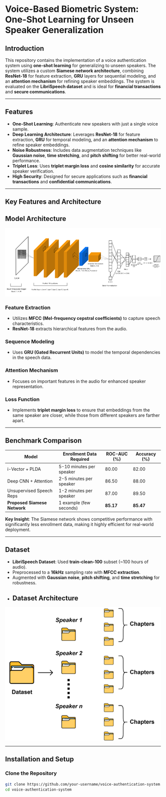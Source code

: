 # **Voice-Based Biometric System: One-Shot Learning for Unseen Speaker Generalization**

## **Introduction**
This repository contains the implementation of a voice authentication system using **one-shot learning** for generalizing to unseen speakers. The system utilizes a custom **Siamese network architecture**, combining **ResNet-18** for feature extraction, **GRU** layers for sequential modeling, and an **attention mechanism** for refining speaker embeddings. The system is evaluated on the **LibriSpeech dataset** and is ideal for **financial transactions** and **secure communications**.

---

## **Features**

- **One-Shot Learning**: Authenticate new speakers with just a single voice sample.
- **Deep Learning Architecture**: Leverages **ResNet-18** for feature extraction, **GRU** for temporal modeling, and an **attention mechanism** to refine speaker embeddings.
- **Noise Robustness**: Includes data augmentation techniques like **Gaussian noise**, **time stretching**, and **pitch shifting** for better real-world performance.
- **Triplet Loss**: Uses **triplet margin loss** and **cosine similarity** for accurate speaker verification.
- **High Security**: Designed for secure applications such as **financial transactions** and **confidential communications**.

---


## **Key Features and Architecture**
## **Model Architecture**
![Model Architecture](https://github.com/shreyasnagooor/Voice-Based-Biometric-System-One-Shot-Learning-for-Unseen-Speaker-Generalization/raw/main/Model%20Arch.png)


### **Feature Extraction**  
- Utilizes **MFCC (Mel-frequency cepstral coefficients)** to capture speech characteristics.
- **ResNet-18** extracts hierarchical features from the audio.

### **Sequence Modeling**  
- Uses **GRU (Gated Recurrent Units)** to model the temporal dependencies in the speech data.

### **Attention Mechanism**  
- Focuses on important features in the audio for enhanced speaker representation.

### **Loss Function**  
- Implements **triplet margin loss** to ensure that embeddings from the same speaker are closer, while those from different speakers are farther apart.

---

## **Benchmark Comparison**

| **Model**                      | **Enrollment Data Required** | **ROC-AUC (%)** | **Accuracy (%)** |
|---------------------------------|-------------------------------|-----------------|------------------|
| i-Vector + PLDA                | 5-10 minutes per speaker      | 80.00           | 82.00            |
| Deep CNN + Attention           | 2-5 minutes per speaker       | 86.50           | 88.00            |
| Unsupervised Speech Reps       | 1-2 minutes per speaker       | 87.00           | 89.50            |
| **Proposed Siamese Network**   | 1 example (few seconds)       | **85.17**       | **85.47**        |

**Key Insight**: The Siamese network shows competitive performance with significantly less enrollment data, making it highly efficient for real-world deployment.

---

## **Dataset**

- **LibriSpeech Dataset**: Used **train-clean-100** subset (~100 hours of audio).
- Preprocessed to a **16kHz** sampling rate with **MFCC extraction**.
- Augmented with **Gaussian noise**, **pitch shifting**, and **time stretching** for robustness.
- ## **Dataset Architecture**
![Dataset Architecture](https://github.com/shreyasnagooor/Voice-Based-Biometric-System-One-Shot-Learning-for-Unseen-Speaker-Generalization/raw/main/dataset.drawio%20(3).png)


---

## **Installation and Setup**

### **Clone the Repository**  
```bash
git clone https://github.com/your-username/voice-authentication-system.git
cd voice-authentication-system

